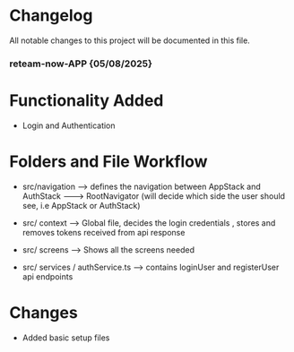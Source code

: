 # Changelog

All notable changes to this project will be documented in this file.

### reteam-now-APP {05/08/2025} 

# Functionality Added
- Login and Authentication 

# Folders and File Workflow

- src/navigation  --> defines the navigation between AppStack and AuthStack ---> RootNavigator (will decide which side the user should see, i.e AppStack or AuthStack)

- src/ context  --> Global file, decides the login credentials , stores and removes tokens received from api response

- src/ screens --> Shows all the screens needed

- src/ services / authService.ts --> contains loginUser and registerUser api endpoints

# Changes 
- Added basic setup files 